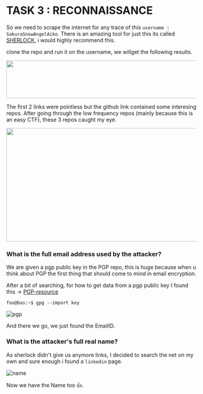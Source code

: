 # TASK 3 : RECONNAISSANCE

So we need to scrape the internet for any trace of this `username : SakuraSnowAngelAiko`. There is an amazing tool for just this its called [SHERLOCK](https://github.com/sherlock-project/sherlock), i would highly recommend this.

clone the repo and run it on the username, we willget the following results.

<img src="https://user-images.githubusercontent.com/66634743/115616829-b57b8d00-a301-11eb-82ef-08fa761e9635.png" width=700 height=100>

The first 2 links were pointless but the github link contained some interesing repos. After going through the low frequency repos (mainly because this is an easy CTF), these 3 repos caught my eye.

<img src="https://user-images.githubusercontent.com/66634743/115617665-b9f47580-a302-11eb-8a90-5364f61bdb58.png" width=700 height=300>



### What is the full email address used by the attacker?

We are given a pgp public key in the PGP repo, this is huge because when u think about PGP the first thing that should come to mind in email encryption.

After a bit of searching, for how to get data from a pgp public key I found this -> [PGP-resource](https://www.oreilly.com/library/view/linux-security-cookbook/0596003919/ch07s26.html)

```console
foo@bas:~$ gpg --import key
```

![pgp](https://user-images.githubusercontent.com/66634743/115623151-de078500-a309-11eb-838f-2dbc0b27e198.png)

And there we go, we just found the EmailID.

### What is the attacker's full real name?

As sherlock didn't give us anymore links, I decided to search the net on my own and sure enough i found a `linkedin` page.

![name](https://user-images.githubusercontent.com/66634743/115623145-db0c9480-a309-11eb-9ff3-d351a27fa20f.png)

Now we have the Name too 👍.
